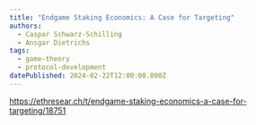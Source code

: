 ```yaml
---
title: "Endgame Staking Economics: A Case for Targeting"
authors:
  - Caspar Schwarz-Schilling
  - Ansgar Dietrichs
tags:
  - game-theory
  - protocol-development
datePublished: 2024-02-22T12:00:00.000Z
---
```


<https://ethresear.ch/t/endgame-staking-economics-a-case-for-targeting/18751>
